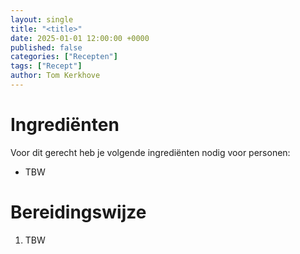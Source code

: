 ```yaml
---
layout: single
title: "<title>"
date: 2025-01-01 12:00:00 +0000
published: false
categories: ["Recepten"]
tags: ["Recept"]
author: Tom Kerkhove
---
```


# Ingrediënten

Voor dit gerecht heb je volgende ingrediënten nodig voor <aantal> personen:

- TBW

# Bereidingswijze

1. TBW